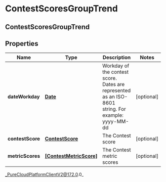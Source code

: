 # ContestScoresGroupTrend

## ContestScoresGroupTrend

## Properties

|Name | Type | Description | Notes|
|------------ | ------------- | ------------- | -------------|
| **dateWorkday** | [**Date**](Date) | Workday of the contest score. Dates are represented as an ISO-8601 string. For example: yyyy-MM-dd | [optional] |
| **contestScore** | [**ContestScore**](ContestScore) | The Contest score | [optional] |
| **metricScores** | [**[ContestMetricScore]**]([ContestMetricScore]) | The Contest metric scores | [optional] |



_PureCloudPlatformClientV2@172.0.0_
